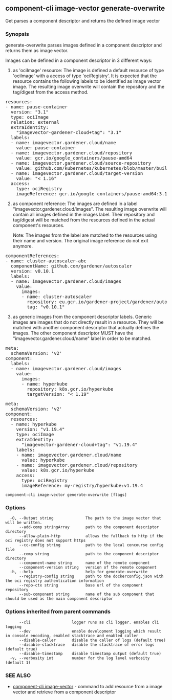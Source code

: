 ## component-cli image-vector generate-overwrite

Get parses a component descriptor and returns the defined image vector

### Synopsis


generate-overwrite parses images defined in a component descriptor and returns them as image vector.

Images can be defined in a component descriptor in 3 different ways:
1. as 'ociImage' resource: The image is defined a default resource of type 'ociImage' with a access of type 'ociRegistry'.
   It is expected that the resource contains the following labels to be identified as image vector image.
   The resulting image overwrite will contain the repository and the tag/digest from the access method.
<pre>
resources:
- name: pause-container
  version: "3.1"
  type: ociImage
  relation: external
  extraIdentity:
    "imagevector-gardener-cloud+tag": "3.1"
  labels:
  - name: imagevector.gardener.cloud/name
    value: pause-container
  - name: imagevector.gardener.cloud/repository
    value: gcr.io/google_containers/pause-amd64
  - name: imagevector.gardener.cloud/source-repository
    value: github.com/kubernetes/kubernetes/blob/master/build/pause/Dockerfile
  - name: imagevector.gardener.cloud/target-version
    value: "< 1.16"
  access:
    type: ociRegistry
    imageReference: gcr.io/google_containers/pause-amd64:3.1
</pre>

2. as component reference: The images are defined in a label "imagevector.gardener.cloud/images".
   The resulting image overwrite will contain all images defined in the images label.
   Their repository and tag/digest will be matched from the resources defined in the actual component's resources.

   Note: The images from the label are matched to the resources using their name and version. The original image reference do not exit anymore.

<pre>
componentReferences:
- name: cluster-autoscaler-abc
  componentName: github.com/gardener/autoscaler
  version: v0.10.1
  labels:
  - name: imagevector.gardener.cloud/images
    value:
      images:
      - name: cluster-autoscaler
        repository: eu.gcr.io/gardener-project/gardener/autoscaler/cluster-autoscaler
        tag: "v0.10.1"
</pre>

3. as generic images from the component descriptor labels.
   Generic images are images that do not directly result in a resource.
   They will be matched with another component descriptor that actually defines the images.
   The other component descriptor MUST have the "imagevector.gardener.cloud/name" label in order to be matched.

<pre>
meta:
  schemaVersion: 'v2'
component:
  labels:
  - name: imagevector.gardener.cloud/images
    value:
      images:
      - name: hyperkube
        repository: k8s.gcr.io/hyperkube
        targetVersion: "< 1.19"
</pre>

<pre>
meta:
  schemaVersion: 'v2'
component:
  resources:
  - name: hyperkube
    version: "v1.19.4"
    type: ociImage
    extraIdentity:
      "imagevector-gardener-cloud+tag": "v1.19.4"
    labels:
    - name: imagevector.gardener.cloud/name
      value: hyperkube
    - name: imagevector.gardener.cloud/repository
      value: k8s.gcr.io/hyperkube
    access:
	  type: ociRegistry
	  imageReference: my-registry/hyperkube:v1.19.4
</pre>



```
component-cli image-vector generate-overwrite [flags]
```

### Options

```
  -O, --Output string              The path to the image vector that will be written.
      --add-comp stringArray       path to the component descriptor directory
      --allow-plain-http           allows the fallback to http if the oci registry does not support https
      --cc-config string           path to the local concourse config file
      --comp string                path to the component descriptor directory
      --component-name string      name of the remote component
      --component-version string   version of the remote component
  -h, --help                       help for generate-overwrite
      --registry-config string     path to the dockerconfig.json with the oci registry authentication information
      --repo-ctx string            base url of the component repository
      --sub-component string       name of the sub component that should be used as the main component descriptor
```

### Options inherited from parent commands

```
      --cli                  logger runs as cli logger. enables cli logging
      --dev                  enable development logging which result in console encoding, enabled stacktrace and enabled caller
      --disable-caller       disable the caller of logs (default true)
      --disable-stacktrace   disable the stacktrace of error logs (default true)
      --disable-timestamp    disable timestamp output (default true)
  -v, --verbosity int        number for the log level verbosity (default 1)
```

### SEE ALSO

* [component-cli image-vector](component-cli_image-vector.md)	 - command to add resource from a image vector and retrieve from a component descriptor

